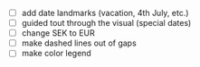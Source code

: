 - [ ] add date landmarks (vacation, 4th July, etc.)
- [ ] guided tout through the visual (special dates)
- [ ] change SEK to EUR
- [ ] make dashed lines out of gaps
- [ ] make color legend
